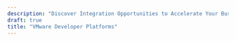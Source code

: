 ```yaml
---
description: "Discover Integration Opportunities to Accelerate Your Business with vSphere, VMware Cloud, vRealize, and Workspace ONE"
draft: true
title: "VMware Developer Platforms"
---
```

